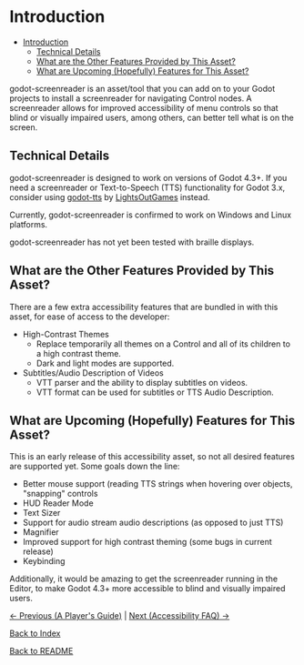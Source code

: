# Introduction

- [Introduction](#introduction)
  * [Technical Details](#technical-details)
  * [What are the Other Features Provided by This Asset?](#what-are-the-other-features-provided-by-this-asset)
  * [What are Upcoming (Hopefully) Features for This Asset?](#what-are-upcoming-hopefully-features-for-this-asset)

godot-screenreader is an asset/tool that you can add on to your Godot projects to install a screenreader for navigating Control nodes. A screenreader allows for improved accessibility of menu controls so that blind or visually impaired users, among others, can better tell what is on the screen.

## Technical Details

godot-screenreader is designed to work on versions of Godot 4.3+. If you need a screenreader or Text-to-Speech (TTS) functionality for Godot 3.x, consider using [godot-tts](https://github.com/lightsoutgames/godot-tts) by [LightsOutGames](https://www.lightsout.games/) instead.

Currently, godot-screenreader is confirmed to work on Windows and Linux platforms.

godot-screenreader has not yet been tested with braille displays. 

## What are the Other Features Provided by This Asset?

There are a few extra accessibility features that are bundled in with this asset, for ease of access to the developer:

- High-Contrast Themes
    - Replace temporarily all themes on a Control and all of its children to a high contrast theme.
    - Dark and light modes are supported.
- Subtitles/Audio Description of Videos
    - VTT parser and the ability to display subtitles on videos.
    - VTT format can be used for subtitles or TTS Audio Description.
    
## What are Upcoming (Hopefully) Features for This Asset?

This is an early release of this accessibility asset, so not all desired features are supported yet. Some goals down the line:

- Better mouse support (reading TTS strings when hovering over objects, "snapping" controls
- HUD Reader Mode
- Text Sizer
- Support for audio stream audio descriptions (as opposed to just TTS)
- Magnifier
- Improved support for high contrast theming (some bugs in current release)
- Keybinding

Additionally, it would be amazing to get the screenreader running in the Editor, to make Godot 4.3+ more accessible to blind and visually impaired users.

[<- Previous (A Player's Guide)](playerguide.md)
 | [Next (Accessibility FAQ) ->](accessibility.md)

[Back to Index](index.md)

[Back to README](../../README.md)
